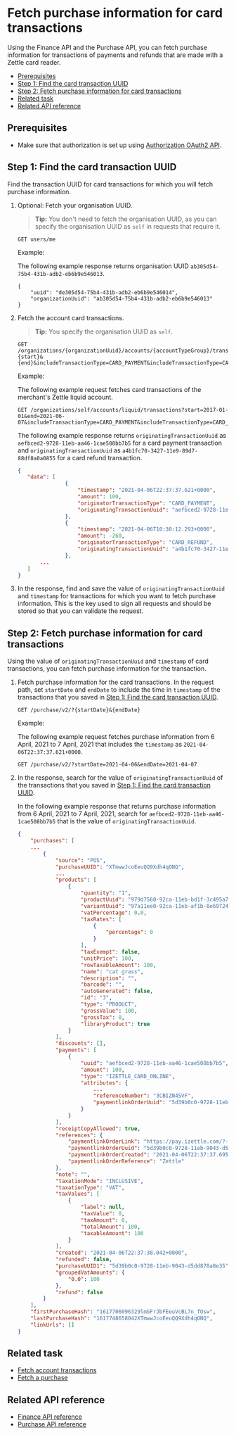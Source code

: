 Fetch purchase information for card transactions
===
Using the Finance API and the Purchase API, you can fetch purchase information for transactions of payments and refunds that are made with a Zettle card reader. 

* [Prerequisites](#prerequisites)
* [Step 1: Find the card transaction UUID](#step-1-find-the-card-transaction-uuid)
* [Step 2: Fetch purchase information for card transactions](#step-2-fetch-purchase-information-for-card-transactions)
* [Related task](#related-task)
* [Related API reference](#related-api-reference)

## Prerequisites
* Make sure that authorization is set up using [Authorization OAuth2 API](../../authorization.adoc). 
<!-- to be continued if any -->

## Step 1: Find the card transaction UUID
Find the transaction UUID for card transactions for which you will fetch purchase information.  

1. Optional: Fetch your organisation UUID. 
   > **Tip:** You don't need to fetch the organisation UUID, as you can specify the organisation UUID as `self` in requests that require it.

    ```
    GET users/me
    ```
   Example:
       
   The following example response returns organisation UUID `ab305d54-75b4-431b-adb2-eb6b9e546013`.

    ```
    {
        "uuid": "de305d54-75b4-431b-adb2-eb6b9e546014",
        "organizationUuid": "ab305d54-75b4-431b-adb2-eb6b9e546013"
    }
    ```
       
2. Fetch the account card transactions. 
   > **Tip:** You specify the organisation UUID as `self`.

    ```
    GET /organizations/{organizationUuid}/accounts/{accountTypeGroup}/transactions?{start}&{end}&includeTransactionType=CARD_PAYMENT&includeTransactionType=CARD_REFUND
    ```
   Example:
   
   The following example request fetches card transactions of the merchant's Zettle liquid account.
   
   ```
   GET /organizations/self/accounts/liquid/transactions?start=2017-01-01&end=2021-06-07&includeTransactionType=CARD_PAYMENT&includeTransactionType=CARD_REFUND
   ```
       
   The following example response returns `originatingTransactionUuid` as `aefbced2-9728-11eb-aa46-1cae508bb7b5` for a card payment transaction and `originatingTransactionUuid` as `a4b1fc70-3427-11e9-89d7-88df8a0a0855` for a card refund transaction.

    ```json
    {
       "data": [
                   {
                       "timestamp": "2021-04-06T22:37:37.621+0000",
                       "amount": 100,
                       "originatorTransactionType": "CARD_PAYMENT",
                       "originatingTransactionUuid": "aefbced2-9728-11eb-aa46-1cae508bb7b5"
                   },
                   {
                       "timestamp": "2021-04-06T10:30:12.293+0000",
                       "amount": -260,
                       "originatorTransactionType": "CARD_REFUND",
                       "originatingTransactionUuid": "a4b1fc70-3427-11e9-89d7-88df8a0a0855"
                   },
           ...
       ]
   }
    ```

3. In the response, find and save the value of `originatingTransactionUuid` and `timestamp` for transactions for which you want to fetch purchase information. This is the key used to sign all requests and should be stored so that you can validate the request.


## Step 2: Fetch purchase information for card transactions
Using the value of `originatingTransactionUuid` and `timestamp` of card transactions, you can fetch purchase information for the transaction.

1. Fetch purchase information for the card transactions. In the request path, set `startDate` and `endDate` to include the time in `timestamp` of the transactions that you saved in [Step 1: Find the card transaction UUID](#step-1-find-the-card-transaction-uuid). <!-- to the checkout team: is there an automatic lookup? -->
    
    ```
    GET /purchase/v2/?{startDate}&{endDate}
    ```
    
   Example:
    
   The following example request fetches purchase information from 6 April, 2021 to 7 April, 2021 that includes the `timestamp` as `2021-04-06T22:37:37.621+0000`.
    
    ```
    GET /purchase/v2/?startDate=2021-04-06&endDate=2021-04-07
    ```

2. In the response, search for the value of `originatingTransactionUuid` of the transactions that you saved in [Step 1: Find the card transaction UUID](#step-1-find-the-card-transaction-uuid).

    In the following example response that returns purchase information from 6 April, 2021 to 7 April, 2021, search for `aefbced2-9728-11eb-aa46-1cae508bb7b5` that is the value of `originatingTransactionUuid`.
    
    ```json
    {
        "purchases": [
        ...
            {
                "source": "POS",
                "purchaseUUID": "XTmwwJcoEeuQQ9Xdh4qONQ",
                ...
                "products": [
                    {
                        "quantity": "1",
                        "productUuid": "979d7560-92ca-11eb-bd1f-3c495a76a2c0",
                        "variantUuid": "97a11ee0-92ca-11eb-af1b-8e697243a8ff",
                        "vatPercentage": 0.0,
                        "taxRates": [
                            {
                                "percentage": 0
                            }
                        ],
                        "taxExempt": false,
                        "unitPrice": 100,
                        "rowTaxableAmount": 100,
                        "name": "cat grass",
                        "description": "",
                        "barcode": "",
                        "autoGenerated": false,
                        "id": "3",
                        "type": "PRODUCT",
                        "grossValue": 100,
                        "grossTax": 0,
                        "libraryProduct": true
                    }
                ],
                "discounts": [],
                "payments": [
                    {
                        "uuid": "aefbced2-9728-11eb-aa46-1cae508bb7b5",
                        "amount": 100,
                        "type": "IZETTLE_CARD_ONLINE",
                        "attributes": {
                            ...
                            "referenceNumber": "3CBIZN4SVF",
                            "paymentlinkOrderUuid": "5d39b0c0-9728-11eb-9043-d5dd878a8e35"
                        }
                    }
                ],
                "receiptCopyAllowed": true,
                "references": {
                    "paymentlinkOrderLink": "https://pay.izettle.com/?-JN_dRcfX",
                    "paymentlinkOrderUuid": "5d39b0c0-9728-11eb-9043-d5dd878a8e35",
                    "paymentlinkOrderCreated": "2021-04-06T22:37:37.695+0000",
                    "paymentlinkOrderReference": "Zettle"
                },
                "note": "",
                "taxationMode": "INCLUSIVE",
                "taxationType": "VAT",
                "taxValues": [
                    {
                        "label": null,
                        "taxValue": 0,
                        "taxAmount": 0,
                        "totalAmount": 100,
                        "taxableAmount": 100
                    }
                ],
                "created": "2021-04-06T22:37:38.042+0000",
                "refunded": false,
                "purchaseUUID1": "5d39b0c0-9728-11eb-9043-d5dd878a8e35",
                "groupedVatAmounts": {
                    "0.0": 100
                },
                "refund": false
            }
        ],
        "firstPurchaseHash": "1617706096329lmGFrJbFEeuVcBL7n_fOsw",
        "lastPurchaseHash": "1617748658042XTmwwJcoEeuQQ9Xdh4qONQ",
        "linkUrls": []
    }
    ```

## Related task
* [Fetch account transactions](fetch-account-transactions.md)
* [Fetch a purchase](../../purchase.adoc#fetch-a-purchase)

## Related API reference
* [Finance API reference](../api-reference.md)
* [Purchase API reference](../../purchase.adoc)